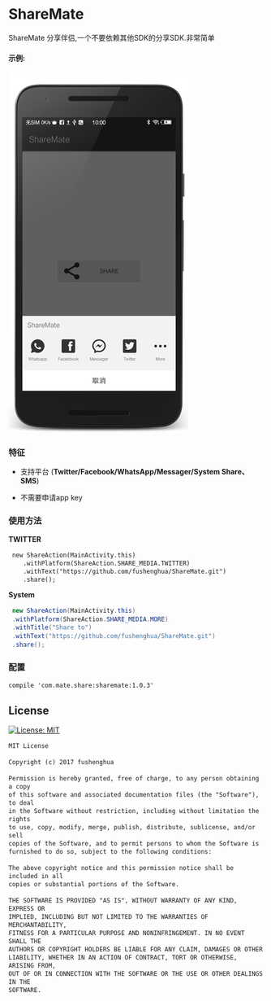 # ShareMate

ShareMate  分享伴侣,一个不要依赖其他SDK的分享SDK.非常简单


#### 示例:

![](https://github.com/fushenghua/ShareMate/raw/master/images/screenshot.png)

### 特征

* 支持平台 (**Twitter/Facebook/WhatsApp/Messager/System Share、SMS**)

* 不需要申请app key

### 使用方法


**TWITTER**

```
 new ShareAction(MainActivity.this)
    .withPlatform(ShareAction.SHARE_MEDIA.TWITTER)
    .withText("https://github.com/fushenghua/ShareMate.git")
    .share();
```


**System**

``` java
 new ShareAction(MainActivity.this)
 .withPlatform(ShareAction.SHARE_MEDIA.MORE)
 .withTitle("Share to")
 .withText("https://github.com/fushenghua/ShareMate.git")
 .share();
```


### 配置


```
compile 'com.mate.share:sharemate:1.0.3'
```

## License
[![License: MIT](https://img.shields.io/badge/License-MIT-yellow.svg)](https://opensource.org/licenses/MIT)


```
MIT License

Copyright (c) 2017 fushenghua

Permission is hereby granted, free of charge, to any person obtaining a copy
of this software and associated documentation files (the "Software"), to deal
in the Software without restriction, including without limitation the rights
to use, copy, modify, merge, publish, distribute, sublicense, and/or sell
copies of the Software, and to permit persons to whom the Software is
furnished to do so, subject to the following conditions:

The above copyright notice and this permission notice shall be included in all
copies or substantial portions of the Software.

THE SOFTWARE IS PROVIDED "AS IS", WITHOUT WARRANTY OF ANY KIND, EXPRESS OR
IMPLIED, INCLUDING BUT NOT LIMITED TO THE WARRANTIES OF MERCHANTABILITY,
FITNESS FOR A PARTICULAR PURPOSE AND NONINFRINGEMENT. IN NO EVENT SHALL THE
AUTHORS OR COPYRIGHT HOLDERS BE LIABLE FOR ANY CLAIM, DAMAGES OR OTHER
LIABILITY, WHETHER IN AN ACTION OF CONTRACT, TORT OR OTHERWISE, ARISING FROM,
OUT OF OR IN CONNECTION WITH THE SOFTWARE OR THE USE OR OTHER DEALINGS IN THE
SOFTWARE.
```